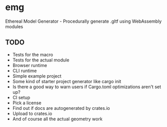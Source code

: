 # emg

Ethereal Model Generator - Procedurally generate .gltf using WebAssembly modules

## TODO

- Tests for the macro
- Tests for the actual module
- Browser runtime
- CLI runtime
- Simple example project
- Some kind of starter project generator like cargo init
- Is there a good way to warn users if Cargo.toml optimizations aren't set up?
- CI setup
- Pick a license
- Find out if docs are autogenerated by crates.io
- Upload to crates.io
- And of course all the actual geometry work
